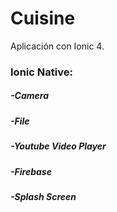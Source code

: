 # Cuisine
Aplicación con Ionic 4. 
### Ionic Native:
#####  -Camera
#####  -File
#####  -Youtube Video Player
#####  -Firebase
#####  -Splash Screen
  
